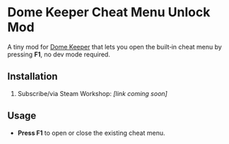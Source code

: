 # Dome Keeper Cheat Menu Unlock Mod

A tiny mod for [Dome Keeper](https://store.steampowered.com/app/1637320/Dome_Keeper/) that lets you open the built‑in cheat menu by pressing **F1**, no dev mode required.

## Installation

1. Subscribe/via Steam Workshop: _[link coming soon]_  

## Usage

- **Press F1** to open or close the existing cheat menu.